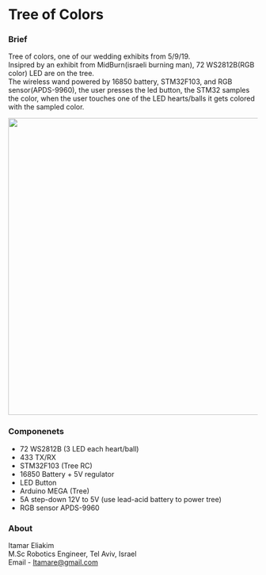 # Tree of Colors

### Brief ###
Tree of colors, one of our wedding exhibits from 5/9/19.  
Insipred by an exhibit from MidBurn(israeli burning man), 72 WS2812B(RGB color) LED are on the tree.  
The wireless wand powered by 16850 battery, STM32F103, and RGB sensor(APDS-9960), the user presses the led button, the STM32 samples the color, when the user touches one of the LED hearts/balls it gets colored with the sampled color.   

<p align="center">
<img src="http://tselaw.co.il/tselaw.co.il/Itamar/images/color_tree/IMG-20190909-WA0090.jpg" height="600" width=auto>
</p>


### Componenets ###
 * 72 WS2812B (3 LED each heart/ball)
 * 433 TX/RX
 * STM32F103 (Tree RC)
 * 16850 Battery + 5V regulator 
 * LED Button
 * Arduino MEGA (Tree)
 * 5A step-down 12V to 5V (use lead-acid battery to power tree)
 * RGB sensor APDS-9960
 
### About ###
Itamar Eliakim<br>
M.Sc Robotics Engineer, Tel Aviv, Israel<br>
Email - Itamare@gmail.com
